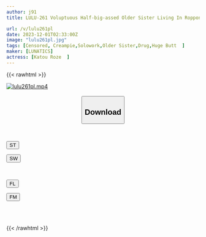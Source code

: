 ```yaml
---
author: j91
title: LULU-261 Voluptuous Half-big-assed Older Sister Living In Roppongi, Minato-ku, Tokyo Made Me Have Sexual Intercourse With Her, And She Had A Screaming, Crazy Creampie SEX Where She Slammed Her Ass And Made Me Cum In Her Vagina Many Times. Kato Rose

url: /v/lulu261pl
date: 2023-12-01T02:33:00Z
image: "lulu261pl.jpg"
tags: [Censored, Creampie,Solowork,Older Sister,Drug,Huge Butt	]
maker: [LUNATICS]
actress: [Katou Roze  ]
---
```



{{< rawhtml >}}

<div class="video" data-videoid="WZVke9B3q6ce3x">
    <a href="javascript:;">
        <img src="/v/lulu261pl/lulu261pl.jpg" width="WIDTH" height="HEIGHT" alt="lulu261pl.mp4" loading="lazy">
    </a>
</div>

<script type="text/javascript" src="https://j91.asia/asset/on-demand-st.js"></script>

<br>
  <link rel="stylesheet" href="https://j91.asia/asset/bs5.css">
  
  <center>
  <button class="btn btn-primary" type="button" data-bs-toggle="collapse" data-bs-target=".multi-collapse" aria-expanded="false" aria-controls="multiCollapseExample1 multiCollapseExample2"><h2>Download</h2></button></center>
</p>
<div class="row">
  <div class="col">
    <div class="collapse multi-collapse" id="multiCollapseExample1">
      <div class="card card-body">
	      	      <br>
<div class="buttons">  
<p><a href="https://streamtape.to/v/WZVke9B3q6ce3x" target="_blank"><button class="btn-hover color-3"><i class="fa fa-download"></i> ST</button></a></p>
<p><a href="https://flaswish.com/lupy9sb6ztqq" target="_blank"><button class="btn-hover color-2"><i class="fa fa-download"></i> SW</button></a></p></div>
    </div>
  </div>
</div>
  <div class="col">
    <div class="collapse multi-collapse" id="multiCollapseExample2">
      <div class="card card-body">
	      <br>
<div class="buttons">
<p><a href="javascript:;" target="_blank"><button class="btn-hover color-9"><i class="fa fa-download"></i> FL</button></a></p>
<p><a href="javascript:;" target="_blank"><button class="btn-hover color-8"><i class="fa fa-download"></i> FM</button></a></p></div>
<br><br>
      </div>
    </div>
  </div>
</div>

{{< /rawhtml >}}